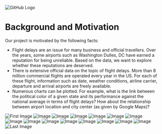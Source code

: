 ![GitHub Logo](/header.jpg)

# Background and Motivation
Our project is motivated by the following facts: 
- Flight delays are an issue for many business and official travellers. Over the years, some airports such as Washington Dulles, DC have earned a reputation for being unreliable. Based on the data, we want to explore whether these reputations are deserved. 
- There is extensive official data on the topic of flight delays. More than 8 million commercial flights are operated every year in the US. For each of these flight, information such as date, weather conditions, airline carrier, departure and arrival airports are freely available.
- Numerous charts can be plotted. For example, what is the link between the political color of a given state and its performance against the national average in terms of flight delays? How about the relationship between airport location and city center (as given by Google Maps)?


![First Image](/flight_data.png)
![Image](/flight_datacancel.png)
![Image](/flight_datacancel1.png)
![Image](/flight_datacancel2.png)
![Image](/flight_datacancel3.png)
![Image](/flight_dataLR1.png)
![Image](/flight_dataLR2.png)
![Image](/flight_dataLR3.png)
![Image](/flight_dataLR4.png)
![Image](/flight_dataLR5.png)
![Image](/flight_dataLR6.png)
![Image](/flight_dataLR7.png)
![Image](/flight_datarating1.png)
![Image](/flight_datarating2.png)
![Image](/flight_datarating3.png)
![Last Image](/Plot_1.png)
